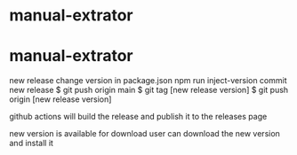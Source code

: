 # manual-extrator
# manual-extrator


new release 
change version in package.json
npm run inject-version
commit new release
$ git push origin main
$ git tag [new release version]
$ git push origin [new release version]


github actions will build the release and publish it to the releases page


new version is available for download
user can download the new version and install it